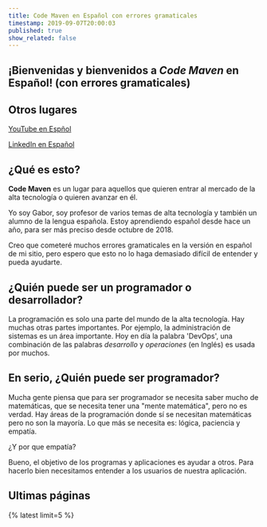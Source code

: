 ```yaml
---
title: Code Maven en Español con errores gramaticales
timestamp: 2019-09-07T20:00:03
published: true
show_related: false
---
```


## ¡Bienvenidas y bienvenidos a <i>Code Maven</i> en Español! (con errores gramaticales)

## Otros lugares

[YouTube en Espñol](/youtube)

[LinkedIn en Español](/linkedin)

## ¿Qué es esto?

__Code Maven__ es un lugar para aquellos que quieren entrar al mercado de
la alta tecnología o quieren avanzar en él.

Yo soy Gabor, soy profesor de varios temas de alta tecnología y también un alumno
de la lengua española. Estoy aprendiendo español desde hace un año, para ser más
preciso desde octubre de 2018.

Creo que cometeré muchos errores gramaticales en la versión en español de
mi sitio, pero espero que esto no lo haga demasiado difícil de entender y pueda ayudarte.


## ¿Quién puede ser un programador o desarrollador?

La programación es solo una parte del mundo de la alta tecnología. Hay muchas otras partes importantes.
Por ejemplo, la administración de sistemas es un área importante. Hoy en día la palabra 'DevOps', una
combinación de las palabras <i>desarrollo</i> y <i>operaciones</i> (en Inglés) es usada por muchos.

## En serio, ¿Quién puede ser programador?

Mucha gente piensa que para ser programador se necesita saber mucho de
matemáticas, que se necesita tener una "mente matemática", pero no es verdad.
Hay áreas de la programación donde sí se necesitan matemáticas pero no son la
mayoría. Lo que más se necesita es: lógica, paciencia y empatía.

¿Y por que empatía?

Bueno, el objetivo de los programas y aplicaciones es ayudar a otros. Para
hacerlo bien necesitamos entender a los usuarios de nuestra aplicación.


## Ultimas páginas

{% latest limit=5 %}



